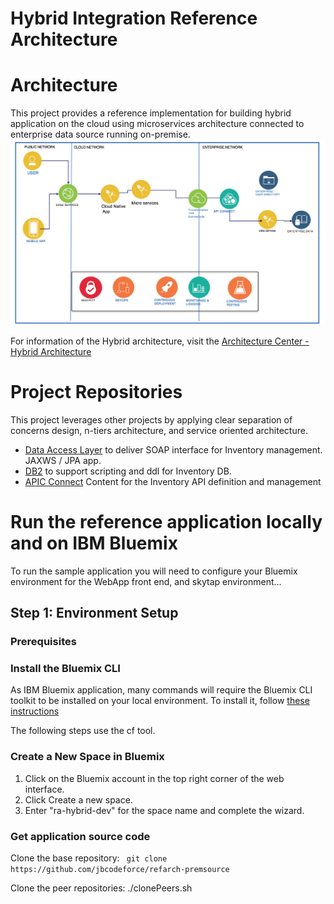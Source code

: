 # Hybrid Integration Reference Architecture

# Architecture
This project provides a reference implementation for building hybrid application on the cloud using microservices architecture connected to enterprise data source running on-premise.
![High level view of the architecture](docs/hybrid-ra.png)

For information of the Hybrid architecture, visit the [Architecture Center - Hybrid Architecture](https://www.ibm.com/devops/method/content/architecture/hybridArchitecture#0_1)

# Project Repositories
This project leverages other projects by applying clear separation of concerns design, n-tiers architecture, and service oriented architecture.

* [Data Access Layer](https://github.com/jbcodeforce/refarch-premsource-inventory-dal) to deliver SOAP interface for Inventory management. JAXWS / JPA app.
* [DB2](https://github.com/jbcodeforce/refarch-premsource-inventory-db2) to support scripting and ddl for Inventory DB.
* [APIC Connect]() Content for the Inventory API definition and management


# Run the reference application locally and on IBM Bluemix
To run the sample application you will need to configure your Bluemix environment for the WebApp front end, and skytap environment...

## Step 1: Environment Setup
### Prerequisites

### Install the Bluemix CLI
As IBM Bluemix application, many commands will require the Bluemix CLI toolkit to be installed on your local environment. To install it, follow [these instructions](https://console.ng.bluemix.net/docs/cli/index.html#cli)

The following steps use the cf tool.

### Create a New Space in Bluemix

1. Click on the Bluemix account in the top right corner of the web interface.
2. Click Create a new space.
3. Enter "ra-hybrid-dev" for the space name and complete the wizard.

### Get application source code

Clone the base repository: ``` git clone https://github.com/jbcodeforce/refarch-premsource```

Clone the peer repositories: ./clonePeers.sh
